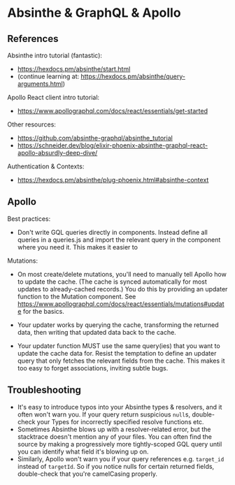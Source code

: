# Absinthe & GraphQL & Apollo


## References

Absinthe intro tutorial (fantastic):

  * https://hexdocs.pm/absinthe/start.html
  * (continue learning at: https://hexdocs.pm/absinthe/query-arguments.html)

Apollo React client intro tutorial:

  * https://www.apollographql.com/docs/react/essentials/get-started

Other resources:

  * https://github.com/absinthe-graphql/absinthe_tutorial
  * https://schneider.dev/blog/elixir-phoenix-absinthe-graphql-react-apollo-absurdly-deep-dive/

Authentication & Contexts:

  * https://hexdocs.pm/absinthe/plug-phoenix.html#absinthe-context


## Apollo

Best practices:

  * Don't write GQL queries directly in components. Instead define all queries in a queries.js and import the relevant query in the component where you need it. This makes it easier to

Mutations:

  * On most create/delete mutations, you'll need to manually tell Apollo how to update the cache. (The cache is synced automatically for most updates to already-cached records.) You do this by providing an updater function to the Mutation component. See https://www.apollographql.com/docs/react/essentials/mutations#update for the basics.

  * Your updater works by querying the cache, transforming the returned data, then writing that updated data back to the cache.

  * Your updater function MUST use the same query(ies) that you want to update the cache data for. Resist the temptation to define an updater query that only fetches the relevant fields from the cache. This makes it too easy to forget associations, inviting subtle bugs.


## Troubleshooting

  * It's easy to introduce typos into your Absinthe types & resolvers, and it often won't warn you. If your query return suspicious `null`s, double-check your Types for incorrectly specified resolve functions etc.
  * Sometimes Absinthe blows up with a resolver-related error, but the stacktrace doesn't mention any of your files. You can often find the source by making a progressively more tightly-scoped GQL query until you can identify what field it's blowing up on.
  * Similarly, Apollo won't warn you if your query references e.g. `target_id` instead of `targetId`. So if you notice nulls for certain returned fields, double-check that you're camelCasing properly.


